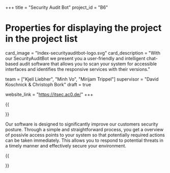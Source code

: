 +++
title = "Security Audit Bot"
project_id = "B6"



# Properties for displaying the project in the project list
card_image = "Index-securityauditbot-logo.svg"
card_description = "With our SecurityAuditBot we present you a user-friendly and intelligent chat-based audit software that allows you to scan your system for accessible interfaces and identifies the responsive services with their versions."

team = ["Kjell Liebher", "Minh Vo", "Mirijam Trippel"]
supervisor = "David Koschnick & Christoph Bork"
draft = true

website_link = "https://itsec.ac0.de/"
+++


{{<section title="Our Goal">}}

Our software is designed to significantly improve our customers security posture.
Through a simple and straightforward process, you get a overview of possivle access points to your system so that potentially required actions can be taken immediately.
This allows you to respond to potential threats in a timely manner and effectively secure your environment.

{{</section>}}


